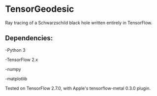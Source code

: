 # TensorGeodesic
Ray tracing of a Schwarzschild black hole written entirely in TensorFlow.


## Dependencies:

-Python 3

-TensorFlow 2.x

-numpy

-matplotlib


Tested on TensorFlow 2.7.0, with Apple's tensorflow-metal 0.3.0 plugin.
